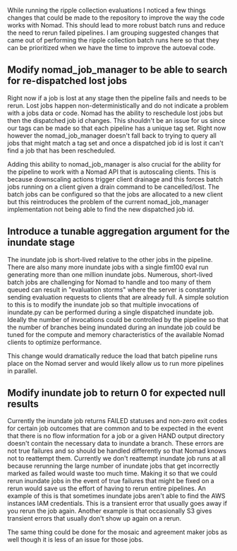 While running the ripple collection evaluations I noticed a few things changes that could be made to the repository to improve the way the code works with Nomad. This should lead to more robust batch runs and reduce the need to rerun failed pipelines. I am grouping suggested changes that came out of performing the ripple collection batch runs here so that they can be prioritized when we have the time to improve the autoeval code.

## Modify nomad_job_manager to be able to search for re-dispatched lost jobs 

Right now if a job is lost at any stage then the pipeline fails and needs to be rerun. Lost jobs happen non-deterministically and do not indicate a problem with a jobs data or code. Nomad has the ability to reschedule lost jobs but then the dispatched job id changes. This shouldn't be an issue for us since our tags can be made so that each pipeline has a unique tag set. Right now however the nomad_job_manager doesn't fall back to trying to query all jobs that might match a tag set and once a dispatched job id is lost it can't find a job that has been rescheduled.

Adding this ability to nomad_job_manager is also crucial for the ability for the pipeline to work with a Nomad API that is autoscaling clients. This is because downscaling actions trigger client drainage and this forces batch jobs running on a client given a drain command to be cancelled/lost. The batch jobs can be configured so that the jobs are allocated to a new client but this reintroduces the problem of the current nomad_job_manager implementation not being able to find the new dispatched job id.

## Introduce a tunable aggregation argument for the inundate stage

The inundate job is short-lived relative to the other jobs in the pipeline. There are also many more inundate jobs with a single fim100 eval run generating more than one million inundate jobs. Numerous, short-lived batch jobs are challenging for Nomad to handle and too many of them queued can result in "evaluation storms" where the server is constantly sending evaluation requests to clients that are already full. A simple solution to this is to modify the inundate job so that multiple invocations of inundate.py can be performed during a single dispatched inundate job. Ideally the number of invocations could be controlled by the pipeline so that the number of branches being inundated during an inundate job could be tuned for the compute and memory characteristics of the available Nomad clients to optimize performance.

This change would dramatically reduce the load that batch pipeline runs place on the Nomad server and would likely allow us to run more pipelines in parallel.

## Modify inundate job to return 0 for expected null results

Currently the inundate job returns FAILED statuses and non-zero exit codes for certain job outcomes that are common and to be expected in the event that there is no flow information for a job or a given HAND output directory doesn't contain the necessary data to inundate a branch. These errors are not true failures and so should be handled differently so that Nomad knows not to reattempt them. Currently we don't reattempt inundate job runs at all because rerunning the large number of inundate jobs that get incorrectly marked as failed would waste too much time. Making it so that we could rerun inundate jobs in the event of true failures that might be fixed on a rerun would save us the effort of having to rerun entire pipelines. An example of this is that sometimes inundate jobs aren't able to find the AWS instances IAM credentials. This is a transient error that usually goes away if you rerun the job again. Another example is that occasionally S3 gives transient errors that usually don't show up again on a rerun.

The same thing could be done for the mosaic and agreement maker jobs as well though it is less of an issue for those jobs.
